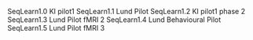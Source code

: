 SeqLearn1.0 KI pilot1
SeqLearn1.1 Lund Pilot
SeqLearn1.2 KI pilot1 phase 2
SeqLearn1.3 Lund Pilot fMRI 2
SeqLearn1.4 Lund Behavioural Pilot
SeqLearn1.5 Lund Pilot fMRI 3

